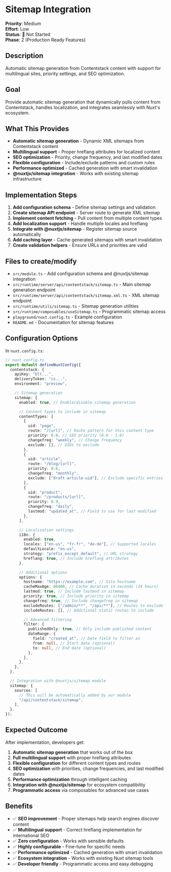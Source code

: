 # Sitemap Integration

**Priority**: Medium  
**Effort**: Low  
**Status**: 🔴 Not Started  
**Phase**: 2 (Production Ready Features)

## Description

Automatic sitemap generation from Contentstack content with support for multilingual sites, priority settings, and SEO optimization.

## Goal

Provide automatic sitemap generation that dynamically pulls content from Contentstack, handles localization, and integrates seamlessly with Nuxt's ecosystem.

## What This Provides

- **Automatic sitemap generation** - Dynamic XML sitemaps from Contentstack content
- **Multilingual support** - Proper hreflang attributes for localized content
- **SEO optimization** - Priority, change frequency, and last modified dates
- **Flexible configuration** - Include/exclude patterns and custom rules
- **Performance optimized** - Cached generation with smart invalidation
- **@nuxtjs/sitemap integration** - Works with existing sitemap infrastructure

## Implementation Steps

1. **Add configuration schema** - Define sitemap settings and validation
2. **Create sitemap API endpoint** - Server route to generate XML sitemap
3. **Implement content fetching** - Pull content from multiple content types
4. **Add localization support** - Handle multiple locales and hreflang
5. **Integrate with @nuxtjs/sitemap** - Register sitemap source automatically
6. **Add caching layer** - Cache generated sitemaps with smart invalidation
7. **Create validation helpers** - Ensure URLs and priorities are valid

## Files to create/modify

- `src/module.ts` - Add configuration schema and @nuxtjs/sitemap integration
- `src/runtime/server/api/contentstack/sitemap.ts` - Main sitemap generation endpoint
- `src/runtime/server/api/contentstack/sitemap.xml.ts` - XML sitemap endpoint
- `src/runtime/utils/sitemap.ts` - Sitemap generation utilities
- `src/runtime/composables/useSitemap.ts` - Programmatic sitemap access
- `playground/nuxt.config.ts` - Example configuration
- `README.md` - Documentation for sitemap features

## Configuration Options

In `nuxt.config.ts`:

```typescript
// nuxt.config.ts
export default defineNuxtConfig({
  contentstack: {
    apiKey: "blt...",
    deliveryToken: "cs...",
    environment: "preview",

    // Sitemap generation
    sitemap: {
      enabled: true, // Enable/disable sitemap generation

      // Content types to include in sitemap
      contentTypes: [
        {
          uid: "page",
          route: "/[url]", // Route pattern for this content type
          priority: 0.8, // SEO priority (0.0 - 1.0)
          changefreq: "weekly", // Change frequency
          exclude: [], // UIDs to exclude
        },
        {
          uid: "article",
          route: "/blog/[url]",
          priority: 0.6,
          changefreq: "monthly",
          exclude: ["draft-article-uid"], // Exclude specific entries
        },
        {
          uid: "product",
          route: "/products/[url]",
          priority: 0.9,
          changefreq: "daily",
          lastmod: "updated_at", // Field to use for last modified
        },
      ],

      // Localization settings
      i18n: {
        enabled: true,
        locales: ["en-us", "fr-fr", "de-de"], // Supported locales
        defaultLocale: "en-us",
        strategy: "prefix_except_default", // URL strategy
        hreflang: true, // Include hreflang attributes
      },

      // Additional options
      options: {
        hostname: "https://example.com", // Site hostname
        cacheMaxAge: 86400, // Cache duration in seconds (24 hours)
        lastmod: true, // Include lastmod in sitemap
        priority: true, // Include priority in sitemap
        changefreq: true, // Include changefreq in sitemap
        excludeRoutes: ["/admin/**", "/api/**"], // Routes to exclude
        includeRoutes: [], // Additional static routes to include

        // Advanced filtering
        filter: {
          publishedOnly: true, // Only include published content
          dateRange: {
            field: "created_at", // Date field to filter on
            from: null, // Start date (optional)
            to: null, // End date (optional)
          },
        },
      },
    },
  },

  // Integration with @nuxtjs/sitemap module
  sitemap: {
    sources: [
      // This will be automatically added by our module
      "/api/contentstack/sitemap",
    ],
  },
});
```

## Expected Outcome

After implementation, developers get:

1. **Automatic sitemap generation** that works out of the box
2. **Full multilingual support** with proper hreflang attributes
3. **Flexible configuration** for different content types and routes
4. **SEO optimization** with priorities, change frequencies, and last modified dates
5. **Performance optimization** through intelligent caching
6. **Integration with @nuxtjs/sitemap** for ecosystem compatibility
7. **Programmatic access** via composables for advanced use cases

## Benefits

- ✅ **SEO improvement** - Proper sitemaps help search engines discover content
- ✅ **Multilingual support** - Correct hreflang implementation for international SEO
- ✅ **Zero configuration** - Works with sensible defaults
- ✅ **Highly configurable** - Fine-tune for specific needs
- ✅ **Performance optimized** - Cached generation with smart invalidation
- ✅ **Ecosystem integration** - Works with existing Nuxt sitemap tools
- ✅ **Developer friendly** - Programmatic access and easy debugging
